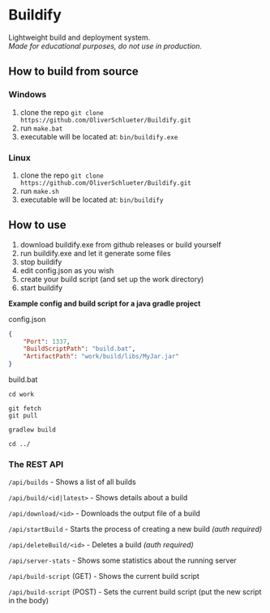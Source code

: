 # Buildify

Lightweight build and deployment system.<br>
_Made for educational purposes, do not use in production._

## How to build from source

### Windows

1. clone the repo ``git clone https://github.com/OliverSchlueter/Buildify.git``
2. run ``make.bat``
3. executable will be located at: ``bin/buildify.exe``

### Linux

1. clone the repo ``git clone https://github.com/OliverSchlueter/Buildify.git``
2. run ``make.sh``
3. executable will be located at: ``bin/buildify``


## How to use

1. download buildify.exe from github releases or build yourself
2. run buildify.exe and let it generate some files
3. stop buildify
4. edit config.json as you wish
5. create your build script (and set up the work directory)
6. start buildify

**Example config and build script for a java gradle project**

config.json
```json
{
    "Port": 1337,
    "BuildScriptPath": "build.bat",
    "ArtifactPath": "work/build/libs/MyJar.jar"
}
```

build.bat
```batch
cd work

git fetch
git pull

gradlew build

cd ../
```

### The REST API

``/api/builds`` - Shows a list of all builds

``/api/build/<id|latest>`` - Shows details about a build

``/api/download/<id>`` - Downloads the output file of a build

``/api/startBuild`` - Starts the process of creating a new build _(auth required)_

``/api/deleteBuild/<id>`` - Deletes a build _(auth required)_

``/api/server-stats`` - Shows some statistics about the running server

``/api/build-script`` (GET) - Shows the current build script

``/api/build-script`` (POST) - Sets the current build script (put the new script in the body)